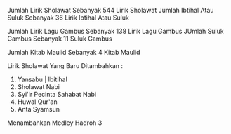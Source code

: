 Jumlah Lirik Sholawat Sebanyak 544 Lirik Sholawat
Jumlah Ibtihal Atau Suluk Sebanyak 36 Lirik Ibtihal Atau Suluk

Jumlah Lirik Lagu Gambus Sebanyak 138 Lirik Lagu Gambus
JUmlah Suluk Gambus Sebanyak 11 Suluk Gambus

Jumlah Kitab Maulid Sebanyak 4 Kitab Maulid

Lirik Sholawat Yang Baru Ditambahkan :
1. Yansabu | Ibitihal
2. Sholawat Nabi
3. Syi'ir Pecinta Sahabat Nabi
4. Huwal Qur'an
5. Anta Syamsun

Menambahkan Medley Hadroh 3